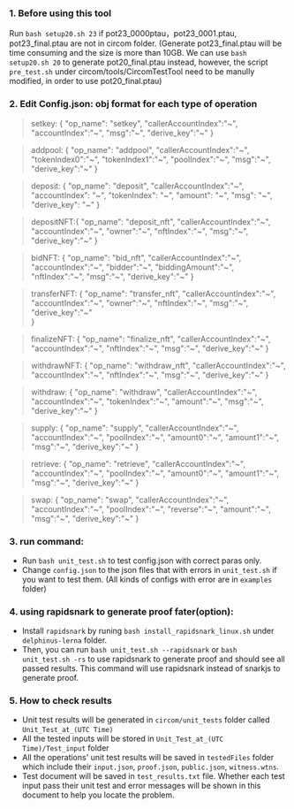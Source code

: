 ### 1. Before using this tool
Run `bash setup20.sh 23` if pot23_0000ptau，pot23_0001.ptau, pot23_final.ptau are not in circom folder. (Generate pot23_final.ptau will be time consuming and the size is more than 10GB. We can use `bash setup20.sh 20` to generate pot20_final.ptau instead, however, the script `pre_test.sh` under circom/tools/CircomTestTool need to be manully modified, in order to use pot20_final.ptau)

### 2. Edit Config.json: obj format for each type of operation
> setkey:   {
                "op_name": "setkey",
                "callerAccountIndex":"~",
                "accountIndex":"~",
                "msg":"~",
                "derive_key":"~"
            }

>addpool:   {
                "op_name": "addpool",
                "callerAccountIndex":"~",
                "tokenIndex0":"~",
                "tokenIndex1":"~",
                "poolIndex":"~",
                "msg":"~",
                "derive_key":"~"
            }

>deposit:   {
                "op_name": "deposit",
                "callerAccountIndex":"~",
                "accountIndex": "~",
                "tokenIndex": "~",
                "amount": "~",
                "msg": "~",
                "derive_key": "~"
            }

>depositNFT:{
                "op_name": "deposit_nft",
                "callerAccountIndex":"~",
                "accountIndex":"~",
                "owner":"~",
                "nftIndex":"~",
                "msg":"~",
                "derive_key":"~"
            }

>bidNFT:    {
                "op_name": "bid_nft",
                "callerAccountIndex":"~",
                "accountIndex":"~",
                "bidder":"~",
                "biddingAmount":"~",
                "nftIndex":"~",
                "msg":"~",
                "derive_key":"~"
            }

>transferNFT: {
                "op_name": "transfer_nft",
                "callerAccountIndex":"~",
                "accountIndex":"~",
                "owner":"~",
                "nftIndex":"~",
                "msg":"~",
                "derive_key":"~"  
              }

>finalizeNFT: {
                "op_name": "finalize_nft",
                "callerAccountIndex":"~",
                "accountIndex":"~",
                "nftIndex":"~",
                "msg":"~",
                "derive_key":"~"
              }

>withdrawNFT: {
                "op_name": "withdraw_nft",
                "callerAccountIndex":"~",
                "accountIndex":"~",
                "nftIndex":"~",
                "msg":"~",
                "derive_key":"~"
              }

>withdraw:    {
                "op_name": "withdraw",
                "callerAccountIndex":"~",
                "accountIndex":"~",
                "tokenIndex":"~",
                "amount":"~",
                "msg":"~",
                "derive_key":"~"
              }

>supply:      {
                "op_name": "supply",
                "callerAccountIndex":"~",
                "accountIndex":"~",
                "poolIndex":"~",
                "amount0":"~",
                "amount1":"~",
                "msg":"~",
                "derive_key":"~"
              }

>retrieve:    {
                "op_name": "retrieve",
                "callerAccountIndex":"~",
                "accountIndex":"~",
                "poolIndex":"~",
                "amount0":"~",
                "amount1":"~",
                "msg":"~",
                "derive_key":"~"
              }

>swap:        {
                "op_name": "swap",
                "callerAccountIndex":"~",
                "accountIndex":"~",
                "poolIndex":"~",
                "reverse":"~",
                "amount":"~",
                "msg":"~",
                "derive_key":"~"
              }

### 3. run command: 
- Run `bash unit_test.sh` to test config.json with correct paras only.
- Change `config.json` to the json files that with errors in `unit_test.sh` if you want to test them. (All kinds of configs with error are in `examples` folder)

### 4. using rapidsnark to generate proof fater(option): 
- Install `rapidsnark` by runing `bash install_rapidsnark_linux.sh` under `delphinus-lerna` folder. 
- Then, you can run `bash unit_test.sh --rapidsnark` or `bash unit_test.sh -rs` to use rapidsnark to generate proof and should see all passed results. This command will use rapidsnark instead of snarkjs to generate proof.

### 5. How to check results
- Unit test results will be generated in `circom/unit_tests` folder called `Unit_Test_at_(UTC Time)`
- All the tested inputs will be stored in `Unit_Test_at_(UTC Time)/Test_input` folder
- All the operations' unit test results will be saved in `testedFiles` folder which include their `input.json`, `proof.json`, `public.json`, `witness.wtns`.
- Test document will be saved in `test_results.txt` file. Whether each test input pass their unit test and error messages will be shown in this document to help you locate the problem.